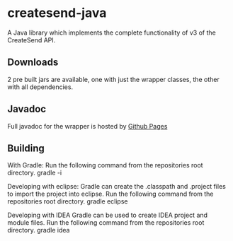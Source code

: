 # createsend-java

A Java library which implements the complete functionality of v3 of the CreateSend API.

## Downloads
2 pre built jars are available, one with just the wrapper classes, the other with all dependencies.

## Javadoc
Full javadoc for the wrapper is hosted by [Github Pages](http://campaignmonitor.github.com/createsend-java/)

## Building

With Gradle:
Run the following command from the repositories root directory.
        gradle -i

Developing with eclipse:
Gradle can create the .classpath and .project files to import the project into eclipse. 
Run the following command from the repositories root directory.
        gradle eclipse
        
Developing with IDEA
Gradle can be used to create IDEA project and module files. 
Run the following command from the repositories root directory.
        gradle idea
